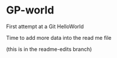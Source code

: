 # GP-world
First attempt at a Git HelloWorld

Time to add more data into the read me file

(this is in the readme-edits branch)
